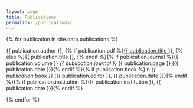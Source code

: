 ```yaml
---
layout: page
title: Publications
permalink: /publications/
---
```


{% for publication in site.data.publications %}

{{ publication.author }}, {% if publication.pdf %}<a href="{{ site.baseurl }}/assets/pdf/{{ publication.pdf }}.pdf" target="_blank">{{ publication.title }}</a>, {% else %}{{ publication.title }}, {% endif %}{% if publication.journal %}{{ publication.volume }} _{{ publication.journal }}_ {{ publication.page }} ({{ publication.date }}){% endif %}{% if publication.book %}in _{{ publication.book }}_ ({{ publication.editor }}, {{ publication.date }}){% endif %}{% if publication.institution %}({{ publication.institution }}, {{ publication.date }}){% endif %}

{% endfor %}